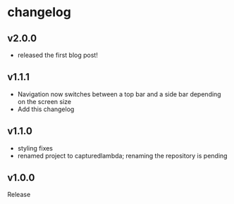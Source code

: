 # changelog

## v2.0.0

- released the first blog post!

## v1.1.1

- Navigation now switches between a top bar and a side bar depending on the screen size
- Add this changelog

## v1.1.0

- styling fixes
- renamed project to capturedlambda; renaming the repository is pending

## v1.0.0

Release
